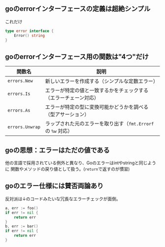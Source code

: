 ## goのerrorインターフェースの定義は超絶シンプル

これだけ

```go
type error interface {
    Error() string
}
```

## goのerrorインターフェース用の関数は"4つ"だけ

| 関数名             | 説明                                       |
| --------------- | ---------------------------------------- |
| `errors.New`    | 新しいエラーを作成する（シンプルな定数エラー）                  |
| `errors.Is`     | エラーが特定の値と一致するかをチェックする（エラーチェーン対応）         |
| `errors.As`     | エラーが特定の型に変換可能かどうかを調べる（型アサーション）           |
| `errors.Unwrap` | ラップされた元のエラーを取り出す（`fmt.Errorf` の `%w` 対応） |

## goの思想：エラーはただの値である

他の言語で採用されている例外と異なり、Goのエラーはintやstringと同じように
関数やメソッドの戻り値として扱う。(`return`で返すのが慣習)

## goのエラー仕様には賛否両論あり

反対派は↓のコードみたいな冗長なエラーチェックが面倒。

```go
a, err := foo()
if err != nil {
    return err
}
b, err := bar()
if err != nil {
    return err
}
```

